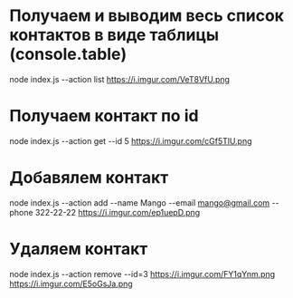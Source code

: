 # Получаем и выводим весь список контактов в виде таблицы (console.table)

node index.js --action list
https://i.imgur.com/VeT8VfU.png

# Получаем контакт по id

node index.js --action get --id 5
https://i.imgur.com/cGf5TlU.png

# Добавялем контакт

node index.js --action add --name Mango --email mango@gmail.com --phone 322-22-22
https://i.imgur.com/ep1uepD.png

# Удаляем контакт

node index.js --action remove --id=3
https://i.imgur.com/FY1qYnm.png
https://i.imgur.com/E5oGsJa.png
